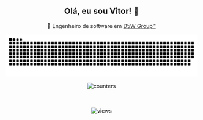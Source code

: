 
<div align="center">
<h2>Olá, eu sou Vitor! 👋</h2>
<p>👷 Engenheiro de software em <a href="https://github.com/d5whub">D5W Group™</a></p>

![snake](https://raw.githubusercontent.com/vitorsreis/vitorsreis/output/snake.svg)

<img height="50%" width="auto" src ="https://github-readme-stats.vercel.app/api?username=vitorsreis&show_icons=true&count_private=true&theme=tokyonight&hide_border=true&hide=issues,contribs&bg_color=00000000" alt="counters" />

[//]: # (<img height="50%" width="auto" src ="https://github-readme-stats.vercel.app/api/top-langs/?username=vitorsreis&layout=compact&hide_border=true&theme=tokyonight&bg_color=00000000&langs_count=6&hide=jupyter%20notebook,tex,css,php" alt="top-lang" />)

[//]: # (<img src ="https://github-readme-streak-stats.herokuapp.com?user=vitorsreis&theme=tokyonight&hide_border=true&background=FFFFFF00" alt="contributions" />)
<br>
<br>
<img src="https://komarev.com/ghpvc/?username=vitorsreis&style=flat&color=70a5fd&label=VIEWS" alt="views" />

</div>